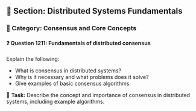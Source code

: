 ## 📘 Section: Distributed Systems Fundamentals  
### 🔹 Category: Consensus and Core Concepts  
#### ❓ Question 1211: Fundamentals of distributed consensus

Explain the following:

- What is consensus in distributed systems?
- Why is it necessary and what problems does it solve?
- Give examples of basic consensus algorithms.

🔧 **Task:** Describe the concept and importance of consensus in distributed systems, including example algorithms.
